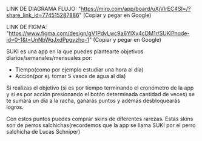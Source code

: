 LINK DE DIAGRAMA FLUJO: "https://miro.com/app/board/uXjVIrEC4SI=/?share_link_id=774515287886" (Copiar y pegar en Google)

LINK DE FIGMA: "https://www.figma.com/design/gV1PdvLwc9a6YIXv4cDM1r/SUKI?node-id=0-1&t=UnNbWqJxdPpgvzhq-1" (Copiar y pegar en Google)

SUKI es una app en la que puedes plantearte objetivos diarios/semanales/mensuales por:

- Tiempo(como por ejemplo estudiar una hora al día) 
- Acción(por ej. tomar 5 vasos de agua al día)

Si realizas el objetivo (si es por tiempo terminando el cronómetro de la app y si es por acción presionando el botón determinada cantidad de veces) se te sumará un día a la racha, ganarás puntos y además desbloquearás logros.

Con estos puntos puedes comprar skins de diferentes rarezas. Estas skins son de perros salchichas(recordemos que la app se llama SUKI por el perro salchicha de Lucas Schniper)
